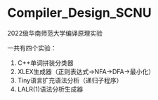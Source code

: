 # Compiler_Design_SCNU
2022级华南师范大学编译原理实验

一共有四个实验：

1. C++单词拼装分类器
2. XLEX生成器（正则表达式->NFA->DFA->最小化）
3. Tiny语言扩充语法分析（递归子程序）
4. LALR(1)语法分析生成器

